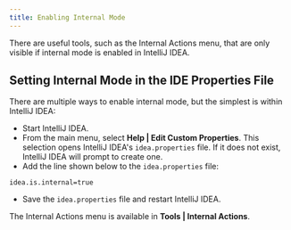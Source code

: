 ```yaml
---
title: Enabling Internal Mode
---
```


There are useful tools, such as the Internal Actions menu, that are only visible if internal mode is enabled in IntelliJ IDEA.

## Setting Internal Mode in the IDE Properties File
There are multiple ways to enable internal mode, but the simplest is within IntelliJ IDEA:
* Start IntelliJ IDEA.
* From the main menu, select **Help | Edit Custom Properties**.
This selection opens IntelliJ IDEA's `idea.properties` file.
If it does not exist, IntelliJ IDEA will prompt to create one.
* Add the line shown below to the `idea.properties` file:
```
idea.is.internal=true
```
* Save the `idea.properties` file and restart IntelliJ IDEA.

The Internal Actions menu is available in **Tools \| Internal Actions**.


